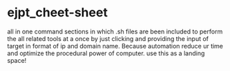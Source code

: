 # ejpt_cheet-sheet
all in one command sections in which .sh files are been included to perform the all related tools at a once by just clicking and providing the input of target in format of ip and domain name.
Because automation reduce ur time and optimize the procedural power of computer. 
use this as a landing space!
